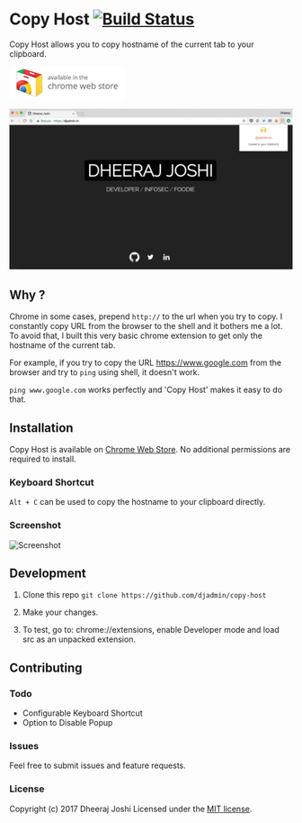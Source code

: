 # Copy Host [![Build Status](https://travis-ci.org/djadmin/copy-host.svg?branch=master)](https://travis-ci.org/djadmin/copy-host)

Copy Host allows you to copy hostname of the current tab to your clipboard.

[![Install](/screenshots/store_badge.png)](https://chrome.google.com/webstore/detail/copy-host/bnimbjbohdeakocjbldadiggnlmlgmie)

![Screenshot](/screenshots/fullshot.png)

## Why ?

Chrome in some cases, prepend ```http://``` to the url when you try to copy. I constantly copy URL from the browser to the shell and it bothers me a lot. 
To avoid that, I built this very basic chrome extension to get only the hostname of the current tab.

For example, if you try to copy the URL https://www.google.com from the browser and try to ```ping``` using shell, it doesn't work.

```ping www.google.com``` works perfectly and 'Copy Host' makes it easy to do that.

## Installation

Copy Host is available on [Chrome Web Store](https://chrome.google.com/webstore/detail/copy-host/bnimbjbohdeakocjbldadiggnlmlgmie). No additional permissions are required to install.

### Keyboard Shortcut

```Alt + C``` can be used to copy the hostname to your clipboard directly.

### Screenshot
![Screenshot](/screenshots/shot.png)

## Development

1. Clone this repo 
```git clone https://github.com/djadmin/copy-host```

2. Make your changes.

3. To test, go to: chrome://extensions, enable Developer mode and load src as an unpacked extension.

## Contributing

### Todo

* Configurable Keyboard Shortcut
* Option to Disable Popup 

### Issues

Feel free to submit issues and feature requests.

### License

Copyright (c) 2017 Dheeraj Joshi
Licensed under the [MIT license](http://opensource.org/licenses/MIT).